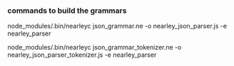 
### commands to build the grammars

node_modules/.bin/nearleyc json_grammar.ne -o nearley_json_parser.js -e nearley_parser

node_modules/.bin/nearleyc json_grammar_tokenizer.ne -o nearley_json_parser_tokenizer.js -e nearley_parser
